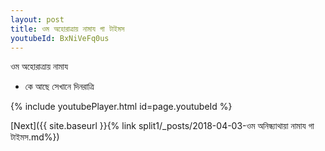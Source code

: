 ```yaml
---
layout: post
title: ওম অহোরাত্রায় নামায গা টাইমস
youtubeId: BxNiVeFq0us
---
```

 
 
 ওম অহোরাত্রায় নামায  
 
 -  কে আছে সেখানে দিনরাত্রি 
 
  
 
  
 
 
 
 
 
 


{% include youtubePlayer.html id=page.youtubeId %}
 
[Next]({{ site.baseurl }}{% link  split1/_posts/2018-04-03-ওম অনিন্ধ্যাথায়া নামায গা টাইমস.md%})
 
